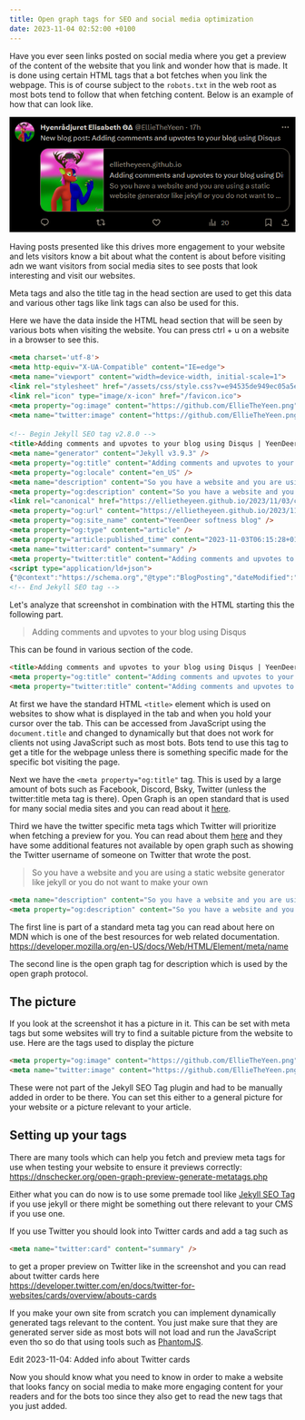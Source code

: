```yaml
---
title: Open graph tags for SEO and social media optimization
date: 2023-11-04 02:52:00 +0100
---
```

Have you ever seen links posted on social media where you get a preview of the content of the website that you link and wonder how that is made. It is done using certain HTML tags that a bot fetches when you link the webpage. This is of course subject to the `robots.txt` in the web root as most bots tend to follow that when fetching content. Below is an example of how that can look like.

[![A Twitter post by username EllieTheYeen with this display name HyenRådjuret Elisabeth ΘΔ. 17h. Text on post: New blog post: Adding comments and upvotes to your blog using Disqus. The preview has a picture of a hyena deer that is blue and red sided and anthropomorphic. The preview text says: ellietheyeen.github.io Adding comments and upvotes to your blog using Disqus. So you have a website and you are using a static website generator like jekyll or you do not want to make your own](/images/twitterpostedlink.png)](/images/twitterpostedlink.png)

Having posts presented like this drives more engagement to your website and lets visitors know a bit about what the content is about before visiting adn we want visitors from social media sites to see posts that look interesting and visit our websites.

Meta tags and also the title tag in the head section are used to get this data and various other tags like link tags can also be used for this.

Here we have the data inside the HTML head section that will be seen by various bots when visiting the website. You can press ctrl + u on a website in a browser to see this.
```html
<meta charset='utf-8'>
<meta http-equiv="X-UA-Compatible" content="IE=edge">
<meta name="viewport" content="width=device-width, initial-scale=1">
<link rel="stylesheet" href="/assets/css/style.css?v=e94535de949ec05a5e7490fe9f47cd07337c3f72">
<link rel="icon" type="image/x-icon" href="/favicon.ico">
<meta property="og:image" content="https://github.com/EllieTheYeen.png">
<meta name="twitter:image" content="https://github.com/EllieTheYeen.png">

<!-- Begin Jekyll SEO tag v2.8.0 -->
<title>Adding comments and upvotes to your blog using Disqus | YeenDeer softness blog</title>
<meta name="generator" content="Jekyll v3.9.3" />
<meta property="og:title" content="Adding comments and upvotes to your blog using Disqus" />
<meta property="og:locale" content="en_US" />
<meta name="description" content="So you have a website and you are using a static website generator like jekyll or you do not want to make your own comment section due to the security issues it can cause. What you can do then is use a service like disqus in order to present a comment section inside an iframe. This is one among other solutions to provide a comment section for your blog. There are of course also other ways like Facebook has a thing where you can add a comment section using it. There are also some fancy unusual solutions like using a certain Mastodon post as a comment section which I read about when I searched for another post about how to make a Mastodon share button and both of these posts are extremely interesting and I recommend reading them." />
<meta property="og:description" content="So you have a website and you are using a static website generator like jekyll or you do not want to make your own comment section due to the security issues it can cause. What you can do then is use a service like disqus in order to present a comment section inside an iframe. This is one among other solutions to provide a comment section for your blog. There are of course also other ways like Facebook has a thing where you can add a comment section using it. There are also some fancy unusual solutions like using a certain Mastodon post as a comment section which I read about when I searched for another post about how to make a Mastodon share button and both of these posts are extremely interesting and I recommend reading them." />
<link rel="canonical" href="https://ellietheyeen.github.io/2023/11/03/comments-blog-disqus.html" />
<meta property="og:url" content="https://ellietheyeen.github.io/2023/11/03/comments-blog-disqus.html" />
<meta property="og:site_name" content="YeenDeer softness blog" />
<meta property="og:type" content="article" />
<meta property="article:published_time" content="2023-11-03T06:15:28+01:00" />
<meta name="twitter:card" content="summary" />
<meta property="twitter:title" content="Adding comments and upvotes to your blog using Disqus" />
<script type="application/ld+json">
{"@context":"https://schema.org","@type":"BlogPosting","dateModified":"2023-11-03T06:15:28+01:00","datePublished":"2023-11-03T06:15:28+01:00","description":"So you have a website and you are using a static website generator like jekyll or you do not want to make your own comment section due to the security issues it can cause. What you can do then is use a service like disqus in order to present a comment section inside an iframe. This is one among other solutions to provide a comment section for your blog. There are of course also other ways like Facebook has a thing where you can add a comment section using it. There are also some fancy unusual solutions like using a certain Mastodon post as a comment section which I read about when I searched for another post about how to make a Mastodon share button and both of these posts are extremely interesting and I recommend reading them.","headline":"Adding comments and upvotes to your blog using Disqus","mainEntityOfPage":{"@type":"WebPage","@id":"https://ellietheyeen.github.io/2023/11/03/comments-blog-disqus.html"},"url":"https://ellietheyeen.github.io/2023/11/03/comments-blog-disqus.html"}</script>
<!-- End Jekyll SEO tag -->
```

Let's analyze that screenshot in combination with the HTML starting this the following part.
> Adding comments and upvotes to your blog using Disqus

This can be found in various section of the code.
```html
<title>Adding comments and upvotes to your blog using Disqus | YeenDeer softness blog</title>
<meta property="og:title" content="Adding comments and upvotes to your blog using Disqus" />
<meta property="twitter:title" content="Adding comments and upvotes to your blog using Disqus" />
```
At first we have the standard HTML `<title>` element which is used on websites to show what is displayed in the tab and when you hold your cursor over the tab. This can be accessed from JavaScript using the `document.title` and changed to dynamically but that does not work for clients not using JavaScript such as most bots. Bots tend to use this tag to get a title for the webpage unless there is something specific made for the specific bot visiting the page.

Next we have the `<meta property="og:title"` tag. This is used by a large amount of bots such as Facebook, Discord, Bsky, Twitter (unless the twitter:title meta tag is there). Open Graph is an open standard that is used for many social media sites and you can read about it [here](https://ogp.me/).

Third we have the twitter specific meta tags which Twitter will prioritize when fetching a preview for you. You can read about them [here](https://developer.twitter.com/en/docs/twitter-for-websites/cards/guides/getting-started) and they have some additional features not available by open graph such as showing the Twitter username of someone on Twitter that wrote the post.

> So you have a website and you are using a static website generator like jekyll or you do not want to make your own

```html
<meta name="description" content="So you have a website and you are using a static website generator like jekyll or you do not want to make your own" />
<meta property="og:description" content="So you have a website and you are using a static website generator like jekyll or you do not want to make your own" />
```
The first line is part of a standard meta tag you can read about here on MDN which is one of the best resources for web related documentation.  
<https://developer.mozilla.org/en-US/docs/Web/HTML/Element/meta/name>

The second line is the open graph tag for description which is used by the open graph protocol.

## The picture
If you look at the screenshot it has a picture in it. This can be set with meta tags but some websites will try to find a suitable picture from the website to use. Here are the tags used to display the picture
```html
<meta property="og:image" content="https://github.com/EllieTheYeen.png">
<meta name="twitter:image" content="https://github.com/EllieTheYeen.png">
```
These were not part of the Jekyll SEO Tag plugin and had to be manually added in order to be there. You can set this either to a general picture for your website or a picture relevant to your article.

## Setting up your tags
There are many tools which can help you fetch and preview meta tags for use when testing your website to ensure it previews correctly:  
<https://dnschecker.org/open-graph-preview-generate-metatags.php>

Either what you can do now is to use some premade tool like [Jekyll SEO Tag](https://github.com/jekyll/jekyll-seo-tag) if you use jekyll or there might be something out there relevant to your CMS if you use one.

If you use Twitter you should look into Twitter cards and add a tag such as
```html
<meta name="twitter:card" content="summary" />
```
to get a proper preview on Twitter like in the screenshot and you can read about twitter cards here  
<https://developer.twitter.com/en/docs/twitter-for-websites/cards/overview/abouts-cards>

If you make your own site from scratch you can implement dynamically generated tags relevant to the content. You just make sure that they are generated server side as most bots will not load and run the JavaScript even tho so do that using tools such as [PhantomJS](https://phantomjs.org/).

Edit 2023-11-04: Added info about Twitter cards

Now you should know what you need to know in order to make a website that looks fancy on social media to make more engaging content for your readers and for the bots too since they also get to read the new tags that you just added.
